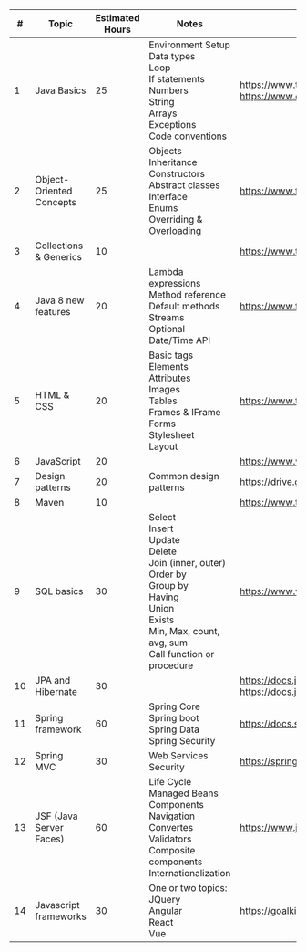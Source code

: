  | #  | Topic                    | Estimated Hours | Notes                                                                                                                                                                       | Materials                                                                                                                                                    |
 | -- | ------------------------ | --------------- | --------------------------------------------------------------------------------------------------------------------------------------------------------------------------- | ------------------------------------------------------------------------------------------------------------------------------------------------------------ |
 | 1  | Java Basics              | 25              | Environment Setup<br>Data types<br>Loop<br>If statements<br>Numbers<br>String<br>Arrays<br>Exceptions<br>Code conventions                                                   | https://www.tutorialspoint.com/java/index.htm<br>https://www.oracle.com/technetwork/java/codeconventions-150003.pdf                                          |
 | 2  | Object-Oriented Concepts | 25              | Objects<br>Inheritance<br>Constructors<br>Abstract classes<br>Interface<br>Enums<br>Overriding & Overloading                                                                | https://www.tutorialspoint.com/java/index.htm                                                                                                                |
 | 3  | Collections & Generics   | 10              |                                                                                                                                                                             | https://www.tutorialspoint.com/java/index.htm                                                                                                                |
 | 4  | Java 8 new features      | 20              | Lambda expressions<br>Method reference<br>Default methods<br>Streams<br>Optional<br>Date/Time API                                                                           | https://www.tutorialspoint.com/java8/index.htm                                                                                                               |
 | 5  | HTML & CSS               | 20              | Basic tags<br>Elements<br>Attributes<br>Images<br>Tables<br>Frames & IFrame<br>Forms<br>Stylesheet<br>Layout                                                                | https://www.tutorialspoint.com/html/html_style_sheet.htm                                                                                                     |
 | 6  | JavaScript               | 20              |                                                                                                                                                                             | https://www.w3schools.com/js/DEFAULT.asp                                                                                                                     |
 | 7  | Design patterns          | 20              | Common design patterns                                                                                                                                                      | https://drive.google.com/file/d/11qVeRu1hie_m8lPm_KJicuxZBSHc2IZN/view                                                                                       |
 | 8  | Maven                    | 10              |                                                                                                                                                                             | https://www.tutorialspoint.com/maven/index.htm                                                                                                               |
 | 9  | SQL basics               | 30              | Select<br>Insert<br>Update<br>Delete<br>Join (inner, outer)<br>Order by<br>Group by<br>Having<br>Union<br>Exists<br>Min, Max, count, avg, sum<br>Call function or procedure | https://www.w3schools.com/sql/                                                                                                                               |
 | 10 | JPA and Hibernate        | 30              |                                                                                                                                                                             | https://docs.jboss.org/hibernate/orm/5.5/quickstart/html_single/<br>https://docs.jboss.org/hibernate/orm/5.5/userguide/html_single/Hibernate_User_Guide.html |
 | 11 | Spring framework         | 60              | Spring Core<br>Spring boot<br>Spring Data<br>Spring Security                                                                                                                | https://docs.spring.io/spring-framework/docs/5.3.10/reference/html/index.html                                                                                |
 | 12 | Spring MVC               | 30              | Web Services<br>Security                                                                                                                                                    | https://spring.io/guides/gs/serving-web-content/                                                                                                             |
 | 13 | JSF (Java Server Faces)  | 60              | Life Cycle<br>Managed Beans<br>Components<br>Navigation<br>Convertes<br>Validators<br>Composite components<br>Internationalization                                          | https://www.javatpoint.com/jsf-tutorial                                                                                                                      |
 | 14 | Javascript frameworks    | 30              | One or two topics:<br>JQuery<br>Angular<br>React<br>Vue                                                                                                                     | https://goalkicker.com/                                                                                                                                      |